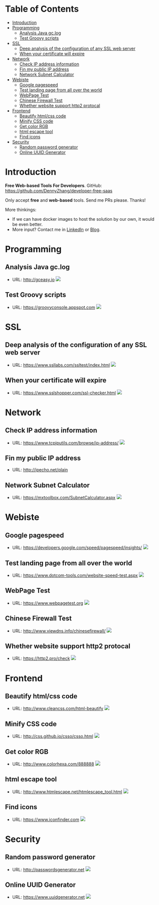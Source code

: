 Table of Contents
=================

   * [Introduction](#introduction)
   * [Programming](#programming)
      * [Analysis Java gc.log](#analysis-java-gclog)
      * [Test Groovy scripts](#test-groovy-scripts)
   * [SSL](#ssl)
      * [Deep analysis of the configuration of any SSL web server](#deep-analysis-of-the-configuration-of-any-ssl-web-server)
      * [When your certificate will expire](#when-your-certificate-will-expire)
   * [Network](#network)
      * [Check IP address information](#check-ip-address-information)
      * [Fin my public IP address](#fin-my-public-ip-address)
      * [Network Subnet Calculator](#network-subnet-calculator)
   * [Webiste](#webiste)
      * [Google pagespeed](#google-pagespeed)
      * [Test landing page from all over the world](#test-landing-page-from-all-over-the-world)
      * [WebPage Test](#webpage-test)
      * [Chinese Firewall Test](#chinese-firewall-test)
      * [Whether website support http2 protocal](#whether-website-support-http2-protocal)
   * [Frontend](#frontend)
      * [Beautify html/css code](#beautify-htmlcss-code)
      * [Minify CSS code](#minify-css-code)
      * [Get color RGB](#get-color-rgb)
      * [html escape tool](#html-escape-tool)
      * [Find icons](#find-icons)
   * [Security](#security)
      * [Random password generator](#random-password-generator)
      * [Online UUID Generator](#online-uuid-generator)

# Introduction
**Free Web-based Tools For Developers**. GitHub: https://github.com/DennyZhang/developer-free-saas

Only accept **free** and **web-based** tools. Send me PRs please. Thanks!

More thinkings:
- If we can have docker images to host the solution by our own, it would be even better.
- More input? Contact me in [LinkedIn](https://www.linkedin.com/in/dennyzhang001) or [Blog](https://www.dennyzhang.com/tools).

# Programming
## Analysis Java gc.log
- URL: http://gceasy.io
![](./images/gceasy-java-gc.jpg)
## Test Groovy scripts
- URL: https://groovyconsole.appspot.com
![](./images/run-groovy.jpg)

# SSL
## Deep analysis of the configuration of any SSL web server
- URL: https://www.ssllabs.com/ssltest/index.html
![](./images/ssl-lab-test.jpg)
## When your certificate will expire
- URL: https://www.sslshopper.com/ssl-checker.html
![](./images/ssl-check-expiration.jpg)


# Network
## Check IP address information
- URL: https://www.tcpiputils.com/browse/ip-address/
![](./images/check-ip-address.jpg)
## Fin my public IP address
- URL: http://ipecho.net/plain
## Network Subnet Calculator
- URL: https://mxtoolbox.com/SubnetCalculator.aspx
![](./images/subnet-caculator.jpg)

# Webiste
## Google pagespeed
- URL: https://developers.google.com/speed/pagespeed/insights/
![](./images/google-pagespeed.jpg)
## Test landing page from all over the world
- URL: https://www.dotcom-tools.com/website-speed-test.aspx
![](./images/dotcom-tools.jpg)
## WebPage Test
- URL: https://www.webpagetest.org
![](./images/webpage-test.jpg)
## Chinese Firewall Test
- URL: http://www.viewdns.info/chinesefirewall/
![](./images/chinese-firewall-test.jpg)
## Whether website support http2 protocal
- URL: https://http2.pro/check
![](./images/check-http2.jpg)

# Frontend
## Beautify html/css code
- URL: http://www.cleancss.com/html-beautify
![](./images/html-beautify.jpg)
## Minify CSS code
- URL: http://css.github.io/csso/csso.html
![](./images/minfy-css.jpg)
## Get color RGB
- URL: http://www.colorhexa.com/888888
![](./images/rgb-color.jpg)
## html escape tool
- URL: http://www.htmlescape.net/htmlescape_tool.html
![](./images/html-escape.jpg)

## Find icons
- URL: https://www.iconfinder.com
![](./images/find-icon.jpg)

# Security
## Random password generator
- URL: http://passwordsgenerator.net
![](./images/passwords-generator.jpg)

## Online UUID Generator
- URL: https://www.uuidgenerator.net
![](./images/uuid_generator.jpg)
